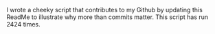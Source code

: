 I wrote a cheeky script that contributes to my Github by updating this ReadMe to illustrate why more than commits matter. This script has run 2424 times.